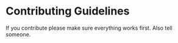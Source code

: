 # Contributing Guidelines

<!--- (Probably need to make these better) -->

If you contribute please make sure everything works first.
Also tell someone.
